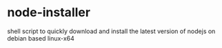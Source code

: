 # node-installer
shell script to quickly download and install the latest version of nodejs on debian based linux-x64
